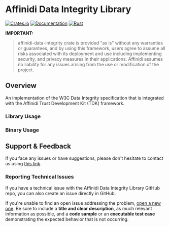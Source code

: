 # Affinidi Data Integrity Library

[![Crates.io](https://img.shields.io/crates/v/affinidi-data-integrity.svg)](https://crates.io/crates/affinidi-data-integrity)
[![Documentation](https://docs.rs/affinidi-data-integrity/badge.svg)](https://docs.rs/affinidi-data-integrity)
[![Rust](https://img.shields.io/badge/rust-1.88.0%2B-blue.svg?maxAge=3600)](https://github.com/affinidi/affinidi-tdk-rs/tree/main/crates/affinidi-tdk/common/affinidi-data-integrity)

**IMPORTANT:**
> affinidi-data-integrity crate is provided "as is" without any warranties or
guarantees, and by using this framework, users agree to assume all risks
associated with its deployment and use including implementing security, and
privacy measures in their applications. Affinidi assumes no liability for any
issues arising from the use or modification of the project.

## Overview

An implementation of the W3C Data Integrity specification that is integrated
with the Affinidi Trust Development Kit (TDK) framework.

### Library Usage

### Binary Usage

## Support & Feedback

If you face any issues or have suggestions, please don't hesitate to contact us
using [this link](https://www.affinidi.com/get-in-touch).

### Reporting Technical Issues

If you have a technical issue with the Affinidi Data Integrity Library GitHub
repo, you can also create an issue directly in GitHub.

If you're unable to find an open issue addressing the problem, [open a new one](https://github.com/affinidi/affinidi-tdk-rs/issues/new).
Be sure to include a **title and clear description**, as much relevant information
as possible, and a **code sample** or an **executable test case** demonstrating
the expected behavior that is not occurring.
